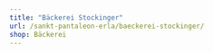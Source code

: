 ```yaml
---
title: "Bäckerei Stockinger"
url: /sankt-pantaleon-erla/baeckerei-stockinger/
shop: Bäckerei
---
```

